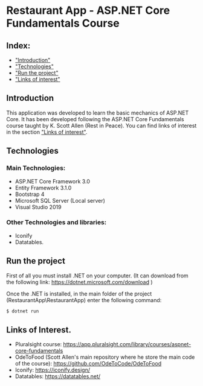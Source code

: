 # Restaurant App - ASP.NET Core Fundamentals Course

## Index:
- ["Introduction"](#Introduction)
- ["Technologies"](#Technologies)
- ["Run the project"](#Run-the-project)
- ["Links of interest"](#links-of-interest)


## Introduction
This application was developed to learn the basic mechanics of ASP.NET Core.
It has been developed following the ASP.NET Core Fundamentals course taught by K. Scott Allen (Rest in Peace). You can find links of interest in the section ["Links of interest"](#links-of-interest).

## Technologies
### Main Technologies:
- ASP.NET Core Framework 3.0
- Entity Framework 3.1.0
- Bootstrap 4
- Microsoft SQL Server (Local server)
- Visual Studio 2019
### Other Technologies and libraries:
- Iconify
- Datatables.

## Run the project

First of all you must install .NET on your computer. (It can download from the following link: https://dotnet.microsoft.com/download )

Once the .NET is installed, in the main folder of the project (RestaurantApp\RestaurantApp) enter the following command:

```sh
$ dotnet run
```

## Links of Interest.

- Pluralsight course: https://app.pluralsight.com/library/courses/aspnet-core-fundamentals
- OdeToFood (Scott Allen's main repository where he store the main code of the course): https://github.com/OdeToCode/OdeToFood
- Iconify:
https://iconify.design/
- Datatables:
https://datatables.net/
